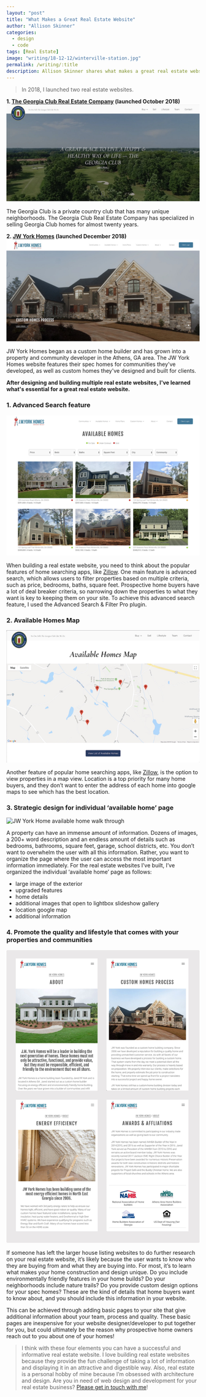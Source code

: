 ```yaml
---
layout: "post"
title: "What Makes a Great Real Estate Website"
author: "Allison Skinner"
categories:
  - design
  - code
tags: [Real Estate]
image: "writing/18-12-12/winterville-station.jpg"
permalink: /writing/:title
description: Allison Skinner shares what makes a great real estate website. Including advanced search, interactive maps and brand identity.
---
```



>In 2018, I launched two real estate websites.

**1. [The Georgia Club Real Estate Company](/portfolio/georgia-club-real-estate) (launched October 2018)**
![Georgia Club Real Estate][2]

The Georgia Club is a private country club that has many unique neighborhoods. The Georgia Club Real Estate Company has specialized in selling Georgia Club homes for almost twenty years.

**2. [JW York Homes](/portfolio/jw-york-homes) (launched December 2018)**
![JW York Homes][3]

JW York Homes began as a custom home builder and has grown into a property and community developer in the Athens, GA area. The JW York Homes website features their spec homes for communities they've developed, as well as custom homes they've designed and built for clients.

**After designing and building multiple real estate websites, I've learned what's essential for a great real estate website.**

### 1. Advanced Search feature

![JW York Homes advanced search][4]

When building a real estate website, you need to think about the popular features of home searching apps, like [Zillow](https://zillow.com). One main feature is advanced search, which allows users to filter properties based on multiple criteria, such as price, bedrooms, baths, square feet. Prospective home buyers have a lot of deal breaker criteria, so narrowing down the properties to what they want is key to keeping them on your site.
To achieve this advanced search feature, I used the Advanced Search & Filter Pro plugin.

### 2. Available Homes Map

![Georgia Club Real Estate Available Homes map][5]

Another feature of popular home searching apps, like [Zillow](https://zillow.com), is the option to view properties in a map view. Location is a top priority for many home buyers, and they don’t want to enter the address of each home into google maps to see which has the best location.

### 3. Strategic design for individual ‘available home’ page

![JW York Home available home walk through][6]

A property can have an immense amount of information. Dozens of images, a 200+ word description and an endless amount of details such as bedrooms, bathrooms, square feet, garage, school districts, etc. You don’t want to overwhelm the user with all this information. Rather, you want to organize the page where the user can access the most important information immediately. For the real estate websites I’ve built, I’ve organized the individual ‘available home’ page as follows:

* large image of the exterior
* upgraded features
* home details
* additional images that open to lightbox slideshow gallery
* location google map
* additional information

### 4. Promote the quality and lifestyle that comes with your properties and communities

![JW York Homes sub pages][7]

If someone has left the larger house listing websites to do further research on your real estate website, it’s likely because the user wants to know who they are buying from and what they are buying into. For most, it’s to learn what makes your home construction and design unique. Do you include environmentally friendly features in your home builds? Do your neighborhoods include nature trails? Do you provide custom design options for your spec homes? These are the kind of details that home buyers want to know about, and you should include this information in your website.

This can be achieved through adding basic pages to your site that give additional information about your team, process and quality. These basic pages are inexpensive for your website designer/developer to put together for you, but could ultimately be the reason why prospective home owners reach out to you about one of your homes!

>I think with these four elements you can have a successful and informative real estate website. I love building real estate websites because they provide the fun challenge of taking a lot of information and displaying it in an attractive and digestible way. Also, real estate is a personal hobby of mine because I’m obsessed with architecture and design.
Are you in need of web design and development for your real estate business? [Please get in touch with me](/contact)!

[1]: ../assets/img/writing/18-12-12/winterville-station.jpg
[2]: ../assets/img/writing/18-12-12/tgcr.jpg
[3]: ../assets/img/writing/18-12-12/jwy.jpg
[4]: ../assets/img/writing/18-12-12/advanced-search.png
[5]: ../assets/img/writing/18-12-12/ah-map.jpg
[6]: ../assets/img/writing/18-12-12/jwy-available-home3.gif
[7]: ../assets/img/writing/18-12-12/lifestyle-screenshots.jpg
